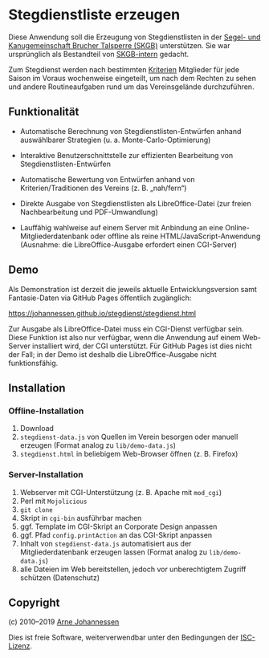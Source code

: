 Stegdienstliste erzeugen
========================

Diese Anwendung soll die Erzeugung von Stegdienstlisten in der [Segel-
und Kanugemeinschaft Brucher Talsperre (SKGB)][1] unterstützen. Sie war
ursprünglich als Bestandteil von [SKGB-intern][2] gedacht.

Zum Stegdienst werden nach bestimmten [Kriterien][3] Mitglieder für jede
Saison im Voraus wochenweise eingeteilt, um nach dem Rechten zu sehen
und andere Routineaufgaben rund um das Vereinsgelände durchzuführen.

[1]: https://www.skgb.de/
[2]: https://intern.skgb.de/
[3]: https://github.com/skgb/stegdienst/wiki/Merkblatt-Stegdienstliste


Funktionalität
--------------

- Automatische Berechnung von Stegdienstlisten-Entwürfen anhand
  auswählbarer Strategien (u. a. Monte-Carlo-Optimierung)

- Interaktive Benutzerschnittstelle zur effizienten Bearbeitung von
  Stegdienstlisten-Entwürfen

- Automatische Bewertung von Entwürfen anhand von Kriterien/Traditionen
  des Vereins (z. B. „nah/fern“)

- Direkte Ausgabe von Stegdienstlisten als LibreOffice-Datei (zur freien
  Nachbearbeitung und PDF-Umwandlung)

- Lauffähig wahlweise auf einem Server mit Anbindung an eine
  Online-Mitgliederdatenbank oder offline als reine
  HTML/JavaScript-Anwendung
  (Ausnahme: die LibreOffice-Ausgabe erfordert einen CGI-Server)


Demo
----

Als Demonstration ist derzeit die jeweils aktuelle Entwicklungsversion
samt Fantasie-Daten via GitHub Pages öffentlich zugänglich:

https://johannessen.github.io/stegdienst/stegdienst.html

Zur Ausgabe als LibreOffice-Datei muss ein CGI-Dienst verfügbar sein.
Diese Funktion ist also nur verfügbar, wenn die Anwendung auf einem
Web-Server installiert wird, der CGI unterstützt. Für GitHub Pages ist
dies nicht der Fall; in der Demo ist deshalb die LibreOffice-Ausgabe
nicht funktionsfähig.


Installation
------------

### Offline-Installation

1. Download
2. `stegdienst-data.js` von Quellen im Verein besorgen oder manuell
   erzeugen (Format analog zu `lib/demo-data.js`)
3. `stegdienst.html` in beliebigem Web-Browser öffnen (z. B. Firefox)

### Server-Installation

1. Webserver mit CGI-Unterstützung (z. B. Apache mit `mod_cgi`)
2. Perl mit `Mojolicious`
3. `git clone`
4. Skript in `cgi-bin` ausführbar machen
5. ggf. Template im CGI-Skript an Corporate Design anpassen
6. ggf. Pfad `config.printAction` an das CGI-Skript anpassen
7. Inhalt von `stegdienst-data.js` automatisiert aus der
   Mitgliederdatenbank erzeugen lassen
   (Format analog zu `lib/demo-data.js`)
8. alle Dateien im Web bereitstellen, jedoch vor unberechtigtem Zugriff
   schützen (Datenschutz)


Copyright
---------

(c) 2010–2019 [Arne Johannessen](https://arne.johannessen.de/)

Dies ist freie Software, weiterverwendbar unter den Bedingungen der
[ISC-Lizenz](https://github.com/johannessen/stegdienst/blob/master/LICENSE.txt).

